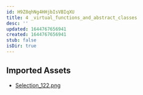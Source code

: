```yaml
---
id: H9Z8qhNg4HHjbIsVBIqXU
title: 4 _virtual_functions_and_abstract_classes
desc: ''
updated: 1644767656941
created: 1644767656941
stub: false
isDir: true
---
```

## Imported Assets
- [Selection_122.png](/assets/selection_122-YsUinrUYiwNt.png)
